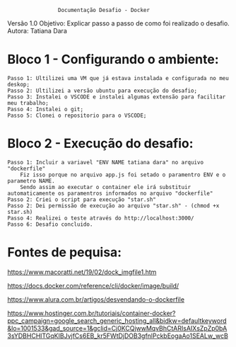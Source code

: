                     Documentação Desafio - Docker
Versão 1.0 
    Objetivo: Explicar passo a passo de como foi realizado o desafio. 
    Autora: Tatiana Dara

# Bloco 1 - Configurando o ambiente: 

    Passo 1: Ultilizei uma VM que já estava instalada e configurada no meu deskop; 
    Passo 2: Ultilizei a versão ubuntu para execução do desafio; 
    Passo 3: Instalei o VSCODE e instalei algumas extensão para facilitar meu trabalho;
    Passo 4: Instalei o git;
    Passo 5: Clonei o repositorio para o VSCODE;

# Bloco 2 - Execução do desafio: 

    Passo 1: Incluir a variavel "ENV NAME tatiana dara" no arquivo "dockerfile"
        Fiz isso porque no arquivo app.js foi setado o paramentro ENV e o parametro NAME. 
        Sendo assim ao executar o container ele irá substituir automaticamente os paramentros informados no arquivo "dockerfile"
    Passo 2: Criei o script para execução "star.sh"
    Passo 2: Dei permissão de execução ao arquivo "star.sh" - (chmod +x star.sh)
    Passo 4: Realizei o teste através do http://localhost:3000/
    Passo 6: Desafio concluido. 
   

# Fontes de pequisa: 
https://www.macoratti.net/19/02/dock_imgfile1.htm

https://docs.docker.com/reference/cli/docker/image/build/

https://www.alura.com.br/artigos/desvendando-o-dockerfile

https://www.hostinger.com.br/tutoriais/container-docker?ppc_campaign=google_search_generic_hosting_all&bidkw=defaultkeyword&lo=1001533&gad_source=1&gclid=Cj0KCQjwwMqvBhCtARIsAIXsZpZp0bA3sYDBHCHlTGqKIBJvjfCs6EB_kr5FWtDjDOB3gfnlPckbEogaAo1SEALw_wcB
